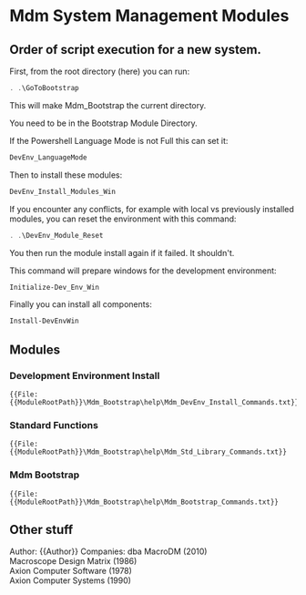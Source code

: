 # Mdm System Management Modules

## Order of script execution for a new system.

First, from the root directory (here) you can run:
```powershell
. .\GoToBootstrap
```
This will make Mdm_Bootstrap the current directory.

You need to be in the Bootstrap Module Directory.

If the Powershell Language Mode is not Full this can set it:
```powershell
DevEnv_LanguageMode
```

Then to install these modules:  
```powershell
DevEnv_Install_Modules_Win
```

If you encounter any conflicts,
for example with local vs previously installed modules,
you can reset the environment with this command:
```powershell
. .\DevEnv_Module_Reset
```
You then run the module install again if it failed. It shouldn't.

This command will prepare windows for the development environment:
```powershell
Initialize-Dev_Env_Win
```

Finally you can install all components:
```powershell
Install-DevEnvWin
```

## Modules

### Development Environment Install

```text
{{File: {{ModuleRootPath}}\Mdm_Bootstrap\help\Mdm_DevEnv_Install_Commands.txt}}
```

### Standard Functions

```text
{{File: {{ModuleRootPath}}\Mdm_Bootstrap\help\Mdm_Std_Library_Commands.txt}}
```

### Mdm Bootstrap

```text
{{File: {{ModuleRootPath}}\Mdm_Bootstrap\help\Mdm_Bootstrap_Commands.txt}}
```


## Other stuff
Author: {{Author}}
Companies:
dba MacroDM (2010)  
Macroscope Design Matrix (1986)  
Axion Computer Software (1978)  
Axion Computer Systems (1990)  
